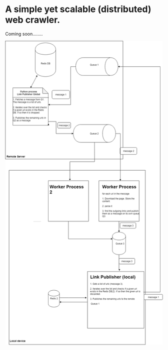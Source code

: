 # A simple yet scalable (distributed) web crawler.

Coming soon........

<img src="https://github.com/sajid1189/simple_crawler/blob/develop/structure.png">
